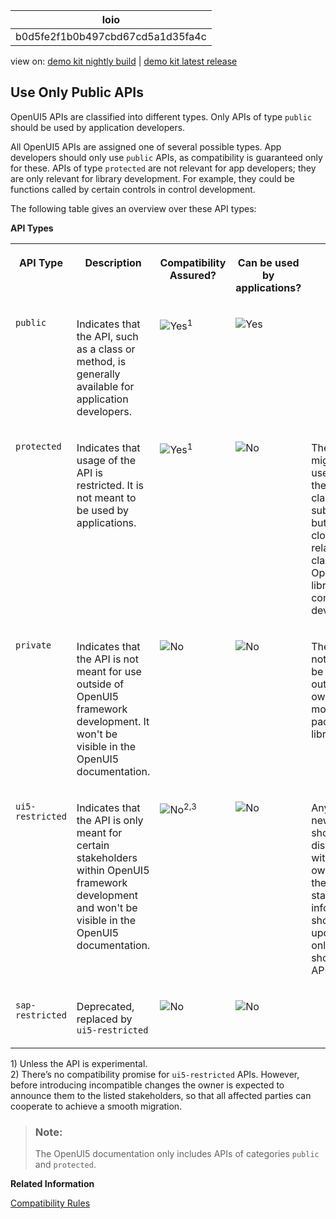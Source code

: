 <!-- loiob0d5fe2f1b0b497cbd67cd5a1d35fa4c -->

| loio |
| -----|
| b0d5fe2f1b0b497cbd67cd5a1d35fa4c |

<div id="loio">

view on: [demo kit nightly build](https://sdk.openui5.org/nightly/#/topic/b0d5fe2f1b0b497cbd67cd5a1d35fa4c) | [demo kit latest release](https://sdk.openui5.org/topic/b0d5fe2f1b0b497cbd67cd5a1d35fa4c)</div>

## Use Only Public APIs

OpenUI5 APIs are classified into different types. Only APIs of type `public` should be used by application developers.

All OpenUI5 APIs are assigned one of several possible types. App developers should only use `public` APIs, as compatibility is guaranteed only for these. APIs of type `protected` are not relevant for app developers; they are only relevant for library development. For example, they could be functions called by certain controls in control development.

The following table gives an overview over these API types:

**API Types**


<table>
<tr>
<th valign="top">

API Type



</th>
<th valign="top">

Description



</th>
<th valign="top">

Compatibility Assured?



</th>
<th valign="top">

Can be used by applications?



</th>
<th valign="top">

Further Details



</th>
<th valign="top">

Example



</th>
</tr>
<tr>
<td valign="top">

 `public` 



</td>
<td valign="top">

Indicates that the API, such as a class or method, is generally available for application developers.



</td>
<td valign="top">

 ![Yes](images/loio3cb17ee88aed44d2bf1d14b97728c709_LowRes.gif)<sup>1</sup> 



</td>
<td valign="top">

 ![Yes](images/loio3cb17ee88aed44d2bf1d14b97728c709_LowRes.gif) 



</td>
<td valign="top">



</td>
<td valign="top">

 [`ManagedObject.prototype.getId`](https://sdk.openui5.org/api/sap.ui.base.ManagedObject%23methods/getId) 



</td>
</tr>
<tr>
<td valign="top">

 `protected` 



</td>
<td valign="top">

Indicates that usage of the API is restricted. It is not meant to be used by applications.



</td>
<td valign="top">

 ![Yes](images/loio3cb17ee88aed44d2bf1d14b97728c709_LowRes.gif)<sup>1</sup> 



</td>
<td valign="top">

 ![No](images/loio5befb5af20ed42fd9052a99014d953a3_LowRes.gif) 



</td>
<td valign="top">

The API might be used outside the relevant class or subclasses, but only in closely related classes in OpenUI5 library / control development.



</td>
<td valign="top">

 [`Control.prototype.invalidate`](https://sdk.openui5.org/api/sap.ui.core.Control%23methods/invalidate) 



</td>
</tr>
<tr>
<td valign="top">

 `private` 



</td>
<td valign="top">

Indicates that the API is not meant for use outside of OpenUI5 framework development. It won't be visible in the OpenUI5 documentation.



</td>
<td valign="top">

 ![No](images/loio5befb5af20ed42fd9052a99014d953a3_LowRes.gif) 



</td>
<td valign="top">

 ![No](images/loio5befb5af20ed42fd9052a99014d953a3_LowRes.gif) 



</td>
<td valign="top">

The API is not meant to be used outside its own class, module, package, or library.



</td>
<td valign="top">

 [`Icon.prototype._getOutputTitle`](https://github.com/SAP/openui5/blob/c67c74d5de985904b50fb250b0d335c08b275025/src/sap.ui.core/src/sap/ui/core/Icon.js#L477) 



</td>
</tr>
<tr>
<td valign="top">

 `ui5-restricted` 



</td>
<td valign="top">

Indicates that the API is only meant for certain stakeholders within OpenUI5 framework development and won't be visible in the OpenUI5 documentation.



</td>
<td valign="top">

 ![No](images/loio5befb5af20ed42fd9052a99014d953a3_LowRes.gif)<sup>2,3</sup> 



</td>
<td valign="top">

 ![No](images/loio5befb5af20ed42fd9052a99014d953a3_LowRes.gif) 



</td>
<td valign="top">

Any potential new usage should be discussed with the owner first, then the stakeholder information should be updated, and only then should the API be used.



</td>
<td valign="top">

 [`Control.prototype.setBlocked`](https://github.com/SAP/openui5/blob/c67c74d5de985904b50fb250b0d335c08b275025/src/sap.ui.core/src/sap/ui/core/Control.js#L944) 



</td>
</tr>
<tr>
<td valign="top">

 `sap-restricted` 



</td>
<td valign="top">

Deprecated, replaced by `ui5-restricted` 



</td>
<td valign="top">

 ![No](images/loio5befb5af20ed42fd9052a99014d953a3_LowRes.gif) 



</td>
<td valign="top">

 ![No](images/loio5befb5af20ed42fd9052a99014d953a3_LowRes.gif) 



</td>
<td valign="top">

 



</td>
<td valign="top">

 



</td>
</tr>
</table>

1\) Unless the API is experimental.  
 2\) There’s no compatibility promise for `ui5-restricted` APIs. However, before introducing incompatible changes the owner is expected to announce them to the listed stakeholders, so that all affected parties can cooperate to achieve a smooth migration.

> ### Note:  
> The OpenUI5 documentation only includes APIs of categories `public` and `protected`.

**Related Information**  


[Compatibility Rules](Compatibility_Rules_91f0873.md "The following sections describe what SAP can change in major, minor, and patch releases. Always consider these rules when developing apps, features, or controls with or for OpenUI5.")

